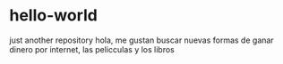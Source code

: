# hello-world
just another repository
hola, me gustan buscar nuevas formas de ganar dinero por internet, las pelicculas y los libros
